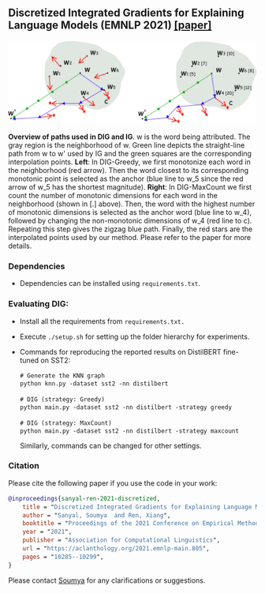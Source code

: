 <h2 align="left">
Discretized Integrated Gradients for Explaining Language Models (EMNLP 2021) <a href="https://arxiv.org/abs/2108.13654">[paper]</a>
</h2>

<h4 align="center">
  <img align="center"  src="./overview.png" alt="...">
</h4>

**Overview of paths used in DIG and IG**. w is the word being attributed. The gray region is the neighborhood of w. Green line depicts the straight-line path from w to w' used by IG and the green squares are the corresponding interpolation points. **Left**: In DIG-Greedy, we first  monotonize each word in the neighborhood (red arrow). Then the word closest to its corresponding monotonic point is selected as the anchor (blue line to w_5 since the red arrow of w_5 has the shortest magnitude). **Right**: In DIG-MaxCount we first count the number of monotonic dimensions for each word in the neighborhood (shown in [.] above). Then, the word with the highest number of monotonic dimensions is selected as the anchor word (blue line to w_4), followed by changing the non-monotonic dimensions of w_4 (red line to c). Repeating this step gives the zigzag blue path. Finally, the red stars are the interpolated points used by our method. Please refer to the paper for more details.


### Dependencies

- Dependencies can be installed using `requirements.txt`.

### Evaluating DIG:

- Install all the requirements from `requirements.txt.`

- Execute `./setup.sh` for setting up the folder hierarchy for experiments.

- Commands for reproducing the reported results on DistilBERT fine-tuned on SST2:

  ```shell
  # Generate the KNN graph
  python knn.py -dataset sst2 -nn distilbert
  
  # DIG (strategy: Greedy)
  python main.py -dataset sst2 -nn distilbert -strategy greedy

  # DIG (strategy: MaxCount)
  python main.py -dataset sst2 -nn distilbert -strategy maxcount
  ```
  Similarly, commands can be changed for other settings.
  
### Citation
Please cite the following paper if you use the code in your work:

```bibtex
@inproceedings{sanyal-ren-2021-discretized,
    title = "Discretized Integrated Gradients for Explaining Language Models",
    author = "Sanyal, Soumya  and Ren, Xiang",
    booktitle = "Proceedings of the 2021 Conference on Empirical Methods in Natural Language Processing",
    year = "2021",
    publisher = "Association for Computational Linguistics",
    url = "https://aclanthology.org/2021.emnlp-main.805",
    pages = "10285--10299",
}
```


Please contact [Soumya](https://soumyasanyal.github.io/) for any clarifications or suggestions.
